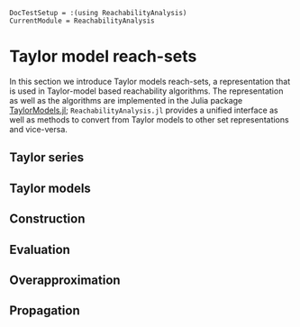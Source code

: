 ```@meta
DocTestSetup = :(using ReachabilityAnalysis)
CurrentModule = ReachabilityAnalysis
```

# Taylor model reach-sets

In this section we introduce Taylor models reach-sets, a representation that is used in Taylor-model based reachability algorithms.
The representation as well as the algorithms are implemented in the Julia package [TaylorModels.jl](https://github.com/JuliaIntervals/TaylorModels.jl);
`ReachabilityAnalysis.jl` provides a unified interface as well as methods to convert from Taylor models to other set representations and vice-versa.

## Taylor series


## Taylor models


## Construction


## Evaluation




## Overapproximation


## Propagation
